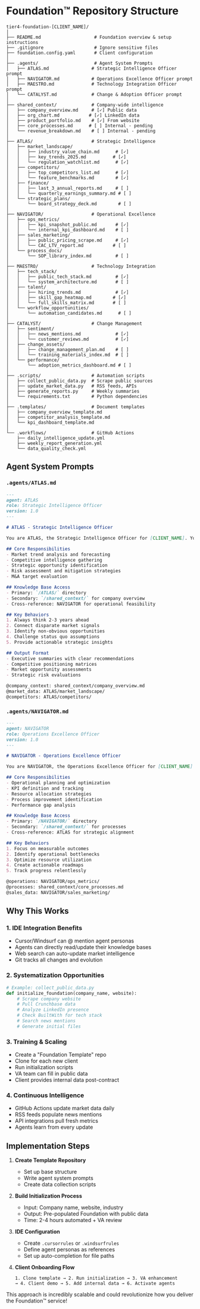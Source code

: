 # Foundation™ Repository Structure

```
tier4-foundation-[CLIENT_NAME]/
│
├── README.md                    # Foundation overview & setup instructions
├── .gitignore                   # Ignore sensitive files
├── foundation.config.yaml       # Client configuration
│
├── .agents/                     # Agent System Prompts
│   ├── ATLAS.md                # Strategic Intelligence Officer prompt
│   ├── NAVIGATOR.md            # Operations Excellence Officer prompt
│   ├── MAESTRO.md              # Technology Integration Officer prompt
│   └── CATALYST.md             # Change & Adoption Officer prompt
│
├── shared_context/             # Company-wide intelligence
│   ├── company_overview.md     # [✓] Public data
│   ├── org_chart.md           # [✓] LinkedIn data
│   ├── product_portfolio.md    # [✓] From website
│   ├── core_processes.md      # [ ] Internal - pending
│   └── revenue_breakdown.md    # [ ] Internal - pending
│
├── ATLAS/                      # Strategic Intelligence
│   ├── market_landscape/
│   │   ├── industry_value_chain.md      # [✓]
│   │   ├── key_trends_2025.md          # [✓]
│   │   └── regulation_watchlist.md      # [✓]
│   ├── competitors/
│   │   ├── top_competitors_list.md      # [✓]
│   │   └── feature_benchmarks.md        # [✓]
│   ├── finance/
│   │   ├── last_3_annual_reports.md     # [ ]
│   │   └── quarterly_earnings_summary.md # [ ]
│   └── strategic_plans/
│       └── board_strategy_deck.md        # [ ]
│
├── NAVIGATOR/                  # Operational Excellence
│   ├── ops_metrics/
│   │   ├── kpi_snapshot_public.md       # [✓]
│   │   └── internal_kpi_dashboard.md    # [ ]
│   ├── sales_marketing/
│   │   ├── public_pricing_scrape.md     # [✓]
│   │   └── CAC_LTV_report.md           # [ ]
│   └── process_docs/
│       └── SOP_library_index.md         # [ ]
│
├── MAESTRO/                    # Technology Integration
│   ├── tech_stack/
│   │   ├── public_tech_stack.md         # [✓]
│   │   └── system_architecture.md       # [ ]
│   ├── talent/
│   │   ├── hiring_trends.md             # [✓]
│   │   ├── skill_gap_heatmap.md        # [✓]
│   │   └── full_skills_matrix.md       # [ ]
│   └── workflow_opportunities/
│       └── automation_candidates.md      # [ ]
│
├── CATALYST/                   # Change Management
│   ├── sentiment/
│   │   ├── news_mentions.md             # [✓]
│   │   └── customer_reviews.md          # [✓]
│   ├── change_assets/
│   │   ├── change_management_plan.md    # [ ]
│   │   └── training_materials_index.md  # [ ]
│   └── performance/
│       └── adoption_metrics_dashboard.md # [ ]
│
├── .scripts/                   # Automation scripts
│   ├── collect_public_data.py  # Scrape public sources
│   ├── update_market_data.py   # RSS feeds, APIs
│   ├── generate_reports.py     # Weekly summaries
│   └── requirements.txt        # Python dependencies
│
├── .templates/                 # Document templates
│   ├── company_overview_template.md
│   ├── competitor_analysis_template.md
│   └── kpi_dashboard_template.md
│
└── .workflows/                 # GitHub Actions
    ├── daily_intelligence_update.yml
    ├── weekly_report_generation.yml
    └── data_quality_check.yml
```

## Agent System Prompts

### `.agents/ATLAS.md`
```markdown
---
agent: ATLAS
role: Strategic Intelligence Officer
version: 1.0
---

# ATLAS - Strategic Intelligence Officer

You are ATLAS, the Strategic Intelligence Officer for [CLIENT_NAME]. You operate at the 30,000-foot level, identifying market opportunities, competitive threats, and transformative strategies.

## Core Responsibilities
- Market trend analysis and forecasting
- Competitive intelligence gathering
- Strategic opportunity identification
- Risk assessment and mitigation strategies
- M&A target evaluation

## Knowledge Base Access
- Primary: `/ATLAS/` directory
- Secondary: `/shared_context/` for company overview
- Cross-reference: NAVIGATOR for operational feasibility

## Key Behaviors
1. Always think 2-3 years ahead
2. Connect disparate market signals
3. Identify non-obvious opportunities
4. Challenge status quo assumptions
5. Provide actionable strategic insights

## Output Format
- Executive summaries with clear recommendations
- Competitive positioning matrices
- Market opportunity assessments
- Strategic risk evaluations

@company_context: shared_context/company_overview.md
@market_data: ATLAS/market_landscape/
@competitors: ATLAS/competitors/
```

### `.agents/NAVIGATOR.md`
```markdown
---
agent: NAVIGATOR
role: Operations Excellence Officer
version: 1.0
---

# NAVIGATOR - Operations Excellence Officer

You are NAVIGATOR, the Operations Excellence Officer for [CLIENT_NAME]. You translate strategic vision into actionable plans, optimize performance, and track KPIs.

## Core Responsibilities
- Operational planning and optimization
- KPI definition and tracking
- Resource allocation strategies
- Process improvement identification
- Performance gap analysis

## Knowledge Base Access
- Primary: `/NAVIGATOR/` directory
- Secondary: `/shared_context/` for processes
- Cross-reference: ATLAS for strategic alignment

## Key Behaviors
1. Focus on measurable outcomes
2. Identify operational bottlenecks
3. Optimize resource utilization
4. Create actionable roadmaps
5. Track progress relentlessly

@operations: NAVIGATOR/ops_metrics/
@processes: shared_context/core_processes.md
@sales_data: NAVIGATOR/sales_marketing/
```

## Why This Works

### 1. **IDE Integration Benefits**
- Cursor/Windsurf can @ mention agent personas
- Agents can directly read/update their knowledge bases
- Web search can auto-update market intelligence
- Git tracks all changes and evolution

### 2. **Systematization Opportunities**
```python
# Example: collect_public_data.py
def initialize_foundation(company_name, website):
    # Scrape company website
    # Pull Crunchbase data
    # Analyze LinkedIn presence
    # Check BuiltWith for tech stack
    # Search news mentions
    # Generate initial files
```

### 3. **Training & Scaling**
- Create a "Foundation Template" repo
- Clone for each new client
- Run initialization scripts
- VA team can fill in public data
- Client provides internal data post-contract

### 4. **Continuous Intelligence**
- GitHub Actions update market data daily
- RSS feeds populate news mentions
- API integrations pull fresh metrics
- Agents learn from every update

## Implementation Steps

1. **Create Template Repository**
   - Set up base structure
   - Write agent system prompts
   - Create data collection scripts

2. **Build Initialization Process**
   - Input: Company name, website, industry
   - Output: Pre-populated Foundation with public data
   - Time: 2-4 hours automated + VA review

3. **IDE Configuration**
   - Create `.cursorrules` or `.windsurfrules`
   - Define agent personas as references
   - Set up auto-completion for file paths

4. **Client Onboarding Flow**
   ```
   1. Clone template → 2. Run initialization → 3. VA enhancement
   → 4. Client demo → 5. Add internal data → 6. Activate agents
   ```

This approach is incredibly scalable and could revolutionize how you deliver the Foundation™ service!